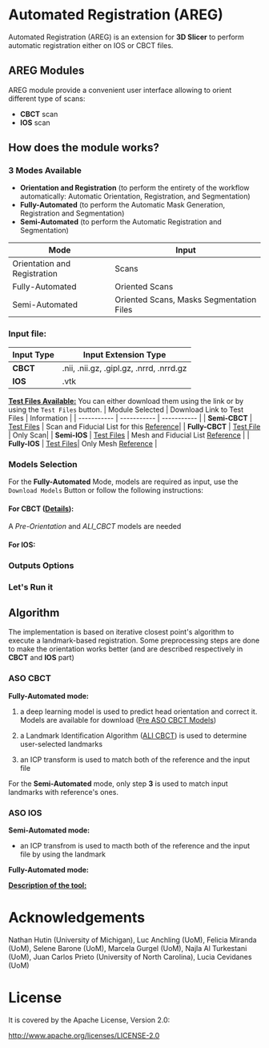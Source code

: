 # Automated Registration (AREG)

Automated Registration (AREG) is an extension for **3D Slicer** to perform automatic registration either on IOS or CBCT files.

## AREG Modules

AREG module provide a convenient user interface allowing to orient different type of scans:
- **CBCT** scan
- **IOS** scan

## How does the module works?

### 3 Modes Available
- **Orientation and Registration** (to perform the entirety of the workflow automatically: Automatic Orientation, Registration, and Segmentation)
- **Fully-Automated** (to perform the Automatic Mask Generation, Registration and Segmentation)
- **Semi-Automated** (to perform the Automatic Registration and Segmentation)

| Mode | Input |
| ----------- | ----------- |
| Orientation and Registration | Scans|
| Fully-Automated | Oriented Scans |
| Semi-Automated | Oriented Scans, Masks Segmentation Files |


### Input file:

| Input Type  | Input Extension Type |
| ----------- | ----------- |
| **CBCT** | .nii, .nii.gz, .gipl.gz, .nrrd, .nrrd.gz  |
| **IOS** | .vtk |

**<ins>Test Files Available:**
You can either download them using the link or by using the `Test Files` button.
| Module Selected  | Download Link to Test Files | Information |
| ----------- | ----------- | ----------- |
| **Semi-CBCT** | [Test Files](https://github.com/lucanchling/ASO_CBCT/releases/download/TestFiles/Occlusal_Midsagittal_Test.zip) | Scan and Fiducial List for this [Reference](https://github.com/lucanchling/ASO_CBCT/releases/download/v01_goldmodels/Occlusal_Midsagittal_Plane.zip)|
| **Fully-CBCT** | [Test File](https://github.com/lucanchling/ASO_CBCT/releases/download/TestFiles/Test_File.nii.gz) | Only Scan|
| **Semi-IOS** | [Test Files](https://github.com/HUTIN1/ASO/releases/download/v1.0.2/input_test.zip) | Mesh and Fiducial List [Reference](https://github.com/HUTIN1/ASO/releases/download/v1.0.0/Gold_file.zip) |
| **Fully-IOS** | [Test Files](https://github.com/HUTIN1/ASO/releases/download/v1.0.2/input_test.zip)| Only Mesh [Reference](https://github.com/HUTIN1/ASO/releases/download/v1.0.0/Gold_file.zip) |

### Models Selection

For the **Fully-Automated** Mode, models are required as input, use the `Download Models` Button or follow the following instructions:
  
#### For CBCT ([Details](https://github.com/lucanchling/ASO#aso-cbct)):
A *Pre-Orientation* and *ALI_CBCT* models are needed
  

#### For IOS:

### Outputs Options

### Let's Run it


## Algorithm
The implementation is based on iterative closest point's algorithm to execute a landmark-based registration. Some preprocessing steps are done to make the orientation works better (and are described respectively in **CBCT** and **IOS** part)

### ASO CBCT
**Fully-Automated mode:** 
1. a deep learning model is used to predict head orientation and correct it.
Models are available for download ([Pre ASO CBCT Models](https://github.com/lucanchling/ASO_CBCT/releases/tag/v01_preASOmodels))

1. a Landmark Identification Algorithm ([ALI CBCT](https://github.com/DCBIA-OrthoLab/ALI_CBCT)) is used to determine user-selected landmarks

1. an ICP transform is used to match both of the reference and the input file

For the **Semi-Automated** mode, only step **3** is used to match input landmarks with reference's ones.

### ASO IOS

  **Semi-Automated mode:**
 - an ICP transfrom is used to macth both of the reference and the input file by using the landmark
  
  **Fully-Automated mode:**
  
 **<ins> Description of the tool:**


# Acknowledgements
Nathan Hutin (University of Michigan), Luc Anchling (UoM), Felicia Miranda (UoM), Selene Barone (UoM), Marcela Gurgel (UoM), Najla Al Turkestani (UoM), Juan Carlos Prieto (University of North Carolina), Lucia Cevidanes (UoM)


# License
It is covered by the Apache License, Version 2.0:

http://www.apache.org/licenses/LICENSE-2.0
